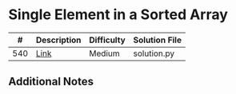 # Single Element in a Sorted Array
|#|Description|Difficulty|Solution File|
|-|-|-|-|
|540|[Link](https://leetcode.com/problems/single-element-in-a-sorted-array/)|Medium|solution.py|

## Additional Notes
